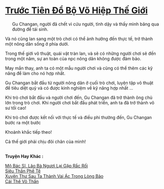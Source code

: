<a href="https://truyentiki.com/truoc-tien-do-bo-vo-hiep-the-gioi.33618/" title="Trước Tiên Đổ Bộ Võ Hiệp Thế Giới"><h1>Trước Tiên Đổ Bộ Võ Hiệp Thế Giới</h1></a><div style="display:table"><img align="right" style="float: left; padding: 10px;" src="https://truyentiki.com/images/story/200x260/33618.jpg" alt="">Gu Changan, người đã chết vì cứu người, tỉnh dậy và thấy mình băng qua đường để tái sinh. <p></p> Và nó cũng lan sang một trò chơi có thể ảnh hưởng đến thực tế, trở thành một nông dân sống ở phía dưới. <p></p> Trong thế giới võ thuật, quái vật tràn lan, và sẽ có những người chơi sẽ đến trong một năm, sự an toàn của npc nông dân không được đảm bảo. <p></p> May mắn thay, anh ta có một mẫu người chơi và cũng có thể thêm các kỹ năng để làm cho nó hợp nhất. <p></p> Gu Changan bắt đầu từ người nông dân ở cuối trò chơi, luyện tập võ thuật để tiêu diệt quỷ và có được kinh nghiệm về kỹ năng hợp nhất ... <p></p> Khi trò chơi bắt đầu và người chơi đến, Gu Changan đã trở thành ông chủ lớn trong trò chơi. Khi người chơi bắt đầu phát triển, anh ta đã trở thành võ sư tối cao! <p></p> Khi trò chơi được kết nối với thực tế và điều phi thường đến, Gu Changan bước ra một bước <p></p> Khoảnh khắc tiếp theo! <p></p> Cả thế giới phải chịu đôi chân của mình!</div><p><br><b>Truyện Hay Khác :</b></p><a href="https://truyentiki.com/mo-bac-si-lao-ba-nguoi-lai-gap-rac-roi.33617/" alt="Mộ Bác Sĩ, Lão Bà Ngươi Lại Gặp Rắc Rối">Mộ Bác Sĩ, Lão Bà Ngươi Lại Gặp Rắc Rối</a><br/><a href="https://github.com/nownovels/top500/tree/master/truyenhay/33783/" alt="Siêu Thần Phế Tế">Siêu Thần Phế Tế</a><br/><a href="https://github.com/nownovels/top500/tree/master/truyenhay/33907/" alt="Xuyên Thư Sau Ta Thành Vai Ác Trong Lòng Bảo">Xuyên Thư Sau Ta Thành Vai Ác Trong Lòng Bảo</a><br/><a href="https://github.com/nownovels/top500/tree/master/truyenhay/33854/" alt="Cái Thế Võ Thần">Cái Thế Võ Thần</a><br/>